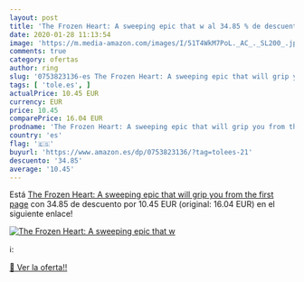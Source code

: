 ```yaml
---
layout: post
title: 'The Frozen Heart: A sweeping epic that w al 34.85 % de descuento'
date: 2020-01-28 11:13:54
image: 'https://m.media-amazon.com/images/I/51T4WkM7PoL._AC_._SL200_.jpg'
comments: true
category: ofertas
author: ring
slug: '0753823136-es The Frozen Heart: A sweeping epic that will grip you from...'
tags: [ 'tole.es', ]
actualPrice: 10.45 EUR
currency: EUR
price: 10.45
comparePrice: 16.04 EUR
prodname: 'The Frozen Heart: A sweeping epic that will grip you from the first page'
country: 'es'
flag: '🇪🇸'
buyurl: 'https://www.amazon.es/dp/0753823136/?tag=tolees-21'
descuento: '34.85'
average: '10.45'
---
```


Está [The Frozen Heart: A sweeping epic that will grip you from the first page](https://www.amazon.es/dp/0753823136/?tag=tolees-21) con 34.85 de descuento por 10.45 EUR (original: 16.04 EUR) en el siguiente enlace!

[![The Frozen Heart: A sweeping epic that w](https://m.media-amazon.com/images/I/51T4WkM7PoL._AC_._SL200_.jpg)](https://www.amazon.es/dp/0753823136/?tag=tolees-21)

ℹ️:


[🛒 Ver la oferta!!](https://www.amazon.es/dp/0753823136/?tag=tolees-21)
